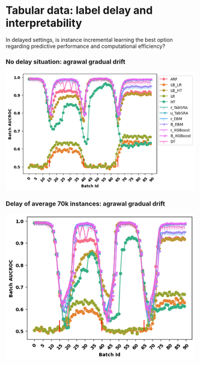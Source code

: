 # Tabular data: label delay and interpretability
In delayed settings, is instance incremental learning the best option regarding predictive performance and computational efficiency?
### No delay situation: agrawal gradual drift
<img src="https://github.com/anselmeamekoe/DelayedLabelStream/blob/main/Ressources/Images/AGR_g_DELAY_0.png" width=600px>

### Delay of average 70k instances: agrawal gradual drift
<img src="https://github.com/anselmeamekoe/DelayedLabelStream/blob/main/Ressources/Images/AGR_g_DELAY_70000.png" width=600px>
